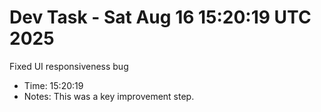 # Dev Task - Sat Aug 16 15:20:19 UTC 2025
Fixed UI responsiveness bug
- Time: 15:20:19
- Notes: This was a key improvement step.
